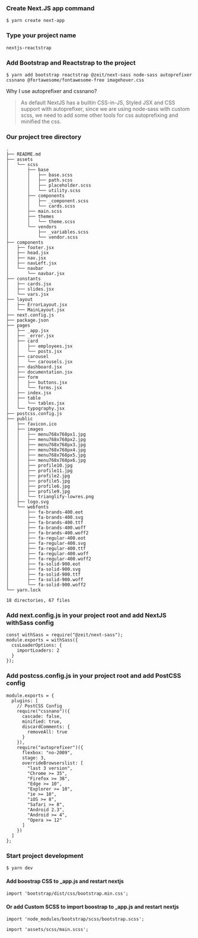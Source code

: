 ### Create Next.JS app command

`$ yarn create next-app`

### Type your project name

`nextjs-reactstrap`

### Add Bootstrap and Reactstrap to the project

`$ yarn add bootstrap reactstrap @zeit/next-sass node-sass autoprefixer cssnano @fortawesome/fontawesome-free imagehover.css`

Why I use autoprefixer and cssnano?

> As default NextJS has a builtin CSS-in-JS, Styled JSX and CSS support with autoprefixer, since we are using node-sass with custom scss, we need to add some other tools for css autoprefixing and minified the css.

### Our project tree directory
```
.
├── README.md
├── assets
│   └── scss
│       ├── base
│       │   ├── base.scss
│       │   ├── path.scss
│       │   ├── placeholder.scss
│       │   └── utility.scss
│       ├── components
│       │   ├── _component.scss
│       │   └── cards.scss
│       ├── main.scss
│       ├── themes
│       │   └── theme.scss
│       └── vendors
│           ├── _variables.scss
│           └── vendor.scss
├── components
│   ├── footer.jsx
│   ├── head.jsx
│   ├── nav.jsx
│   ├── navLeft.jsx
│   └── navbar
│       └── navbar.jsx
├── constants
│   ├── cards.jsx
│   ├── slides.jsx
│   └── vars.jsx
├── layout
│   ├── ErrorLayout.jsx
│   └── MainLayout.jsx
├── next.config.js
├── package.json
├── pages
│   ├── _app.jsx
│   ├── _error.jsx
│   ├── card
│   │   ├── employees.jsx
│   │   └── posts.jsx
│   ├── carousel
│   │   └── carousels.jsx
│   ├── dashboard.jsx
│   ├── documentation.jsx
│   ├── form
│   │   ├── buttons.jsx
│   │   └── forms.jsx
│   ├── index.jsx
│   ├── table
│   │   └── tables.jsx
│   └── typography.jsx
├── postcss.config.js
├── public
│   ├── favicon.ico
│   ├── images
│   │   ├── menu768x768px1.jpg
│   │   ├── menu768x768px2.jpg
│   │   ├── menu768x768px3.jpg
│   │   ├── menu768x768px4.jpg
│   │   ├── menu768x768px5.jpg
│   │   ├── menu768x768px6.jpg
│   │   ├── profile10.jpg
│   │   ├── profile11.jpg
│   │   ├── profile2.jpg
│   │   ├── profile5.jpg
│   │   ├── profile6.jpg
│   │   ├── profile9.jpg
│   │   └── trianglify-lowres.png
│   ├── logo.svg
│   └── webfonts
│       ├── fa-brands-400.eot
│       ├── fa-brands-400.svg
│       ├── fa-brands-400.ttf
│       ├── fa-brands-400.woff
│       ├── fa-brands-400.woff2
│       ├── fa-regular-400.eot
│       ├── fa-regular-400.svg
│       ├── fa-regular-400.ttf
│       ├── fa-regular-400.woff
│       ├── fa-regular-400.woff2
│       ├── fa-solid-900.eot
│       ├── fa-solid-900.svg
│       ├── fa-solid-900.ttf
│       ├── fa-solid-900.woff
│       └── fa-solid-900.woff2
└── yarn.lock

18 directories, 67 files
```

### Add next.config.js in your project root and add NextJS withSass config

```
const withSass = require("@zeit/next-sass");
module.exports = withSass({
  cssLoaderOptions: {
    importLoaders: 2
  }
});
```

### Add postcss.config.js in your project root and add PostCSS config

```
module.exports = {
  plugins: [
    // PostCSS Config
    require("cssnano")({
      cascade: false,
      minified: true,
      discardComments: {
        removeAll: true
      }
    }),
    require("autoprefixer")({
      flexbox: "no-2009",
      stage: 3,
      overrideBrowserslist: [
        "last 3 version",
        "Chrome >= 35",
        "Firefox >= 38",
        "Edge >= 10",
        "Explorer >= 10",
        "ie >= 10",
        "iOS >= 8",
        "Safari >= 8",
        "Android 2.3",
        "Android >= 4",
        "Opera >= 12"
      ]
    })
  ]
};
```

### Start project development

`$ yarn dev`

#### Add boostrap CSS to \_app.js and restart nextjs

`import 'bootstrap/dist/css/bootstrap.min.css';`

#### Or add Custom SCSS to import boostrap to \_app.js and restart nextjs

`import 'node_modules/bootstrap/scss/bootstrap.scss';`

`import 'assets/scss/main.scss';`
